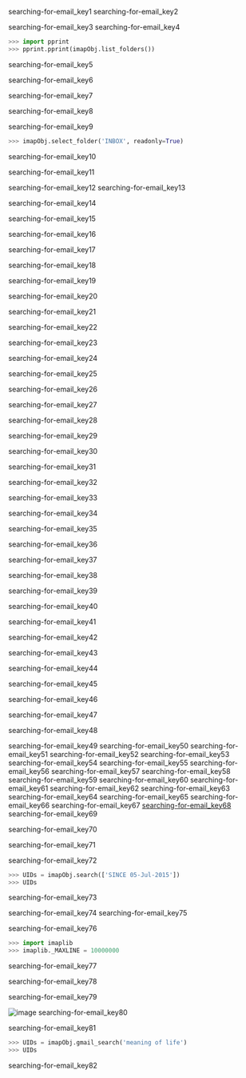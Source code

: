 searching-for-email_key1
searching-for-email_key2


searching-for-email_key3
searching-for-email_key4


```python
>>> import pprint
>>> pprint.pprint(imapObj.list_folders())
```
searching-for-email_key5


searching-for-email_key6


searching-for-email_key7


searching-for-email_key8


searching-for-email_key9


```python
>>> imapObj.select_folder('INBOX', readonly=True)
```
searching-for-email_key10


searching-for-email_key11


searching-for-email_key12
searching-for-email_key13


searching-for-email_key14


searching-for-email_key15


searching-for-email_key16


searching-for-email_key17


searching-for-email_key18


searching-for-email_key19


searching-for-email_key20


searching-for-email_key21


searching-for-email_key22


searching-for-email_key23


searching-for-email_key24


searching-for-email_key25


searching-for-email_key26


searching-for-email_key27


searching-for-email_key28


searching-for-email_key29


searching-for-email_key30


searching-for-email_key31


searching-for-email_key32


searching-for-email_key33


searching-for-email_key34


searching-for-email_key35


searching-for-email_key36


searching-for-email_key37


searching-for-email_key38


searching-for-email_key39


searching-for-email_key40


searching-for-email_key41


searching-for-email_key42


searching-for-email_key43


searching-for-email_key44


searching-for-email_key45


searching-for-email_key46


searching-for-email_key47


searching-for-email_key48


searching-for-email_key49
searching-for-email_key50
searching-for-email_key51
searching-for-email_key52
searching-for-email_key53
searching-for-email_key54
searching-for-email_key55
searching-for-email_key56
searching-for-email_key57
searching-for-email_key58
searching-for-email_key59
searching-for-email_key60
searching-for-email_key61
searching-for-email_key62
searching-for-email_key63
searching-for-email_key64
searching-for-email_key65
searching-for-email_key66
searching-for-email_key67
[searching-for-email_key68](mailto:&#98;&#x6f;&#x62;&#64;&#101;&#120;&#x61;&#109;&#112;&#108;&#x65;&#x2e;&#x63;&#x6f;&#x6d;)
searching-for-email_key69


searching-for-email_key70


searching-for-email_key71


searching-for-email_key72


```python
>>> UIDs = imapObj.search(['SINCE 05-Jul-2015'])
>>> UIDs
```
searching-for-email_key73


searching-for-email_key74
searching-for-email_key75


searching-for-email_key76


```python
>>> import imaplib
>>> imaplib._MAXLINE = 10000000
```
searching-for-email_key77


searching-for-email_key78


searching-for-email_key79


![image](assets/000087.jpg)
searching-for-email_key80


searching-for-email_key81


```python
>>> UIDs = imapObj.gmail_search('meaning of life')
>>> UIDs
```
searching-for-email_key82
